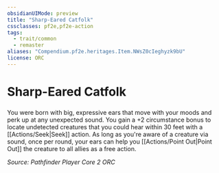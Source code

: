```yaml
---
obsidianUIMode: preview
title: "Sharp-Eared Catfolk"
cssclasses: pf2e,pf2e-action
tags:
  - trait/common
  - remaster
aliases: "Compendium.pf2e.heritages.Item.NWsZ0cIeghyzk9bU"
license: ORC
---
```

# Sharp-Eared Catfolk

### 






You were born with big, expressive ears that move with your moods and perk up at any unexpected sound. You gain a +2 circumstance bonus to locate undetected creatures that you could hear within 30 feet with a [[Actions/Seek|Seek]] action. As long as you're aware of a creature via sound, once per round, your ears can help you [[Actions/Point Out|Point Out]] the creature to all allies as a free action.

*Source: Pathfinder Player Core 2*
*ORC*